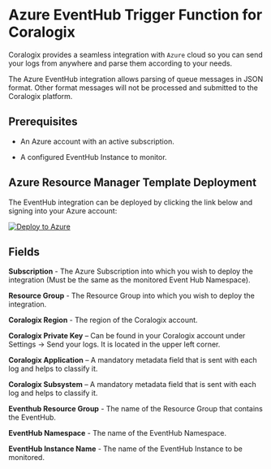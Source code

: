 # Azure EventHub Trigger Function for Coralogix

Coralogix provides a seamless integration with ``Azure`` cloud so you can send your logs from anywhere and parse them according to your needs.

The Azure EventHub integration allows parsing of queue messages in JSON format. Other format messages will not be processed and submitted to the Coralogix platform.

## Prerequisites

* An Azure account with an active subscription.

* A configured EventHub Instance to monitor.

## Azure Resource Manager Template Deployment

The EventHub integration can be deployed by clicking the link below and signing into your Azure account:

[![Deploy to Azure](https://aka.ms/deploytoazurebutton)](https://portal.azure.com/#create/Microsoft.Template/uri/https%3A%2F%2Fraw.githubusercontent.com%2Fcoralogix%2Fcoralogix-azure-serverless%2Fmaster%2FEventHub%2FARM%2FEventHub.json)

## Fields

**Subscription** - The Azure Subscription into which you wish to deploy the integration (Must be the same as the monitored Event Hub Namespace).

**Resource Group** - The Resource Group into which you wish to deploy the integration.

**Coralogix Region** - The region of the Coralogix account.

**Coralogix Private Key** – Can be found in your Coralogix account under Settings -> Send your logs. It is located in the upper left corner.

**Coralogix Application** – A mandatory metadata field that is sent with each log and helps to classify it.

**Coralogix Subsystem** – A mandatory metadata field that is sent with each log and helps to classify it.

**Eventhub Resource Group** - The name of the Resource Group that contains the EventHub.

**EventHub Namespace** - The name of the EventHub Namespace.

**EventHub Instance Name** - The name of the EventHub Instance to be monitored.
